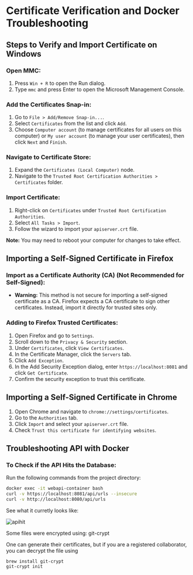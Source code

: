 ﻿# Certificate Verification and Docker Troubleshooting

## Steps to Verify and Import Certificate on Windows

### Open MMC:
1. Press `Win + R` to open the Run dialog.
2. Type `mmc` and press Enter to open the Microsoft Management Console.

### Add the Certificates Snap-in:
1. Go to `File > Add/Remove Snap-in...`.
2. Select `Certificates` from the list and click `Add`.
3. Choose `Computer account` (to manage certificates for all users on this computer) or `My user account` (to manage your user certificates), then click `Next` and `Finish`.

### Navigate to Certificate Store:
1. Expand the `Certificates (Local Computer)` node.
2. Navigate to the `Trusted Root Certification Authorities > Certificates` folder.

### Import Certificate:
1. Right-click on `Certificates` under `Trusted Root Certification Authorities`.
2. Select `All Tasks > Import`.
3. Follow the wizard to import your `apiserver.crt` file.

**Note:** You may need to reboot your computer for changes to take effect.

## Importing a Self-Signed Certificate in Firefox

### Import as a Certificate Authority (CA) (Not Recommended for Self-Signed):
- **Warning:** This method is not secure for importing a self-signed certificate as a CA. Firefox expects a CA certificate to sign other certificates. Instead, import it directly for trusted sites only.

### Adding to Firefox Trusted Certificates:
1. Open Firefox and go to `Settings`.
2. Scroll down to the `Privacy & Security` section.
3. Under `Certificates`, click `View Certificates`.
4. In the Certificate Manager, click the `Servers` tab.
5. Click `Add Exception`.
6. In the Add Security Exception dialog, enter `https://localhost:8081` and click `Get Certificate`.
7. Confirm the security exception to trust this certificate.

## Importing a Self-Signed Certificate in Chrome
1. Open Chrome and navigate to `chrome://settings/certificates`.
2. Go to the `Authorities` tab.
3. Click `Import` and select your `apiserver.crt` file.
4. Check `Trust this certificate for identifying websites`.

## Troubleshooting API with Docker

### To Check if the API Hits the Database:
Run the following commands from the project directory:

```sh
docker exec -it webapi-container bash
curl -v https://localhost:8081/api/urls --insecure
curl -v http://localhost:8080/api/urls
```

See what it curretly looks like:

![apihit](../images/apihit.png)


Some files were encrypted using: git-crypt

One can generate their certificates, but if you are a registered collaborator, you can decrypt the file using

```
brew install git-crypt
git-crypt init
```